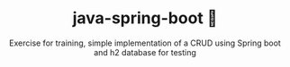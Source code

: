 <h1 align="center"> java-spring-boot 🍃</h1>
<p align="center">Exercise for training, simple implementation of a CRUD using Spring boot and h2 database for testing 
</p>
